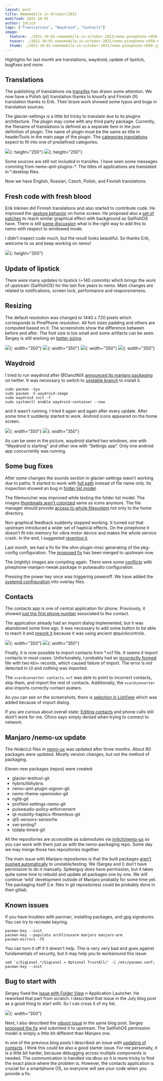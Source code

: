 ```yaml
---
layout: post
title: Nemomobile in October/2021
modified: 2021-10-01
author: jmlich
tags: ["Translations", "Waydroid", "Contacts"]
image:
  feature: ./2021-10-01-nemomobile-in-october-2021/nemo-pinephone-n950-980.jpg
  teaser: ./2021-10-01-nemomobile-in-october-2021/nemo-pinephone-n950-620.jpg
  thumb: ./2021-10-01-nemomobile-in-october-2021/nemo-pinephone-n950.jpg
---
```




Highlights for last month are translations, waydroid, update of lipstick, bugfixes and more.

## Translations

The publishing of translations via [transifex](https://www.transifex.com/nemomobile/public/) has drawn some
attention. We now have a Polish (pl) translation thanks to knuxify and Finnish (fi) translation thanks to
Erik. Their brave work showed some typos and bugs in translation sources.

The glacier-settings is a little bit tricky to translate due to its plugins architecture. The plugin may come
with any third party package. Currently, the filename of translations is defined as a separate item in the
json definition of plugin. The name of plugin must be the same as title in headerTools in the main page of
the plugin. The [categories translations](https://github.com/nemomobile-ux/glacier-settings/commit/69c054994fcd428551198be4d1f9aa679f977d99) expect
to fit into one of predefined categories.

![](/images/2021-10-01-nemomobile-in-october-2021/glacier-settings-i18n-1.png){: height="250"}
![](/images/2021-10-01-nemomobile-in-october-2021/glacier-settings-i18n-2.png){: height="250"}


Some sources are still not included in transifex. I have seen some messages comming from nemo-qml-plugins-*. The titles of applications are translated in *.desktop files.

Now we have English, Russian, Czech, Polish, and Finnish translations.

## Fresh code with fresh blood

Erik Inkinen did Finnish translations and also started to contribute code. He improved the [gesture behavior](https://github.com/nemomobile-ux/glacier-home/pull/160)
on home screen. He proposed also a [set of patches](https://github.com/nemomobile-ux/qtquickcontrols-nemo/pull/8) to
reach similar graphical effect with background as SailfishOS have. There is still [some discussion](https://github.com/nemomobile-ux/qtquickcontrols-nemo/pull/12)
what is the right way to add this to nemo with respect to windowed mode.

I didn’t inspect code much, but the result looks beautiful. So thanks Erik, welcome to us and keep working on nemo!

![](/images/2021-10-01-nemomobile-in-october-2021/blurred-wallpaper.jpg){: height="350"}

## Update of lipstick

There were many updates to lipstick (~140 commits) which brings the work of upstream (SailfishOS) for the last five years
to nemo. Main changes are related to notifications, screen lock, performance and responsiveness.

## Resizing

The default resolution was changed to 1440 x 720 pixels which corresponds to PinePhone resolution. All font sizes
padding and others are computed based on it. The screenshots show the difference between before and after. 
The font size is too small and some artifacts can be seen. Sergey is still working on [better sizing](https://github.com/nemomobile-ux/qtquickcontrols-nemo/pull/13).

![](/images/2021-10-01-nemomobile-in-october-2021/20210916142459-sizing1.png){: width="350"}
![](/images/2021-10-01-nemomobile-in-october-2021/20210916155756-sizing2.png){: width="350"}
![](/images/2021-10-01-nemomobile-in-october-2021/20210930_161526-sizing3.jpg){: width="350"}
![](/images/2021-10-01-nemomobile-in-october-2021/20210930_164045-sizing4.jpg){: width="350"}



## Waydroid

I tried to run waydroid after @DanctNIX [announced its manjaro packaging](https://twitter.com/DanctNIX/status/1438538945147510790)
on twitter. It was necessary to switch to [unstable branch](https://wiki.manjaro.org/index.php/Switching_Branches) to install it.

```
sudo pacman -Syu
sudo pacman -S waydroid-image
sudo waydroid init -f
sudo systemctl enable waydroid-container --now
```

and it wasn’t running. I tried it again and again after every update. After some time it suddenly started to work. Android icons appeared on the home screen.

![](/images/2021-10-01-nemomobile-in-october-2021/20210930_161246-waydroid.jpg){: width="350"}
![](/images/2021-10-01-nemomobile-in-october-2021/20210930_161308-waydroid2.jpg){: width="350"}


As can be seen in the picture, waydroid started two windows, one with “Waydroid is starting” and other one with “Settings app”. Only one android app concurrently was running.

## Some bug fixes

After some changes the sounds section in glacier-settings wasn’t working due to paths. It started to work
with [full path](https://github.com/nemomobile-ux/glacier-settings/pull/60) instead of file name only.
Its inspection showed an bug in [folder list model](https://github.com/nemomobile-ux/nemo-qml-plugin-folderlistmodel/pull/1).

The filemuncher was improved while testing the folder list model. The images [thumbnails aren’t colorized](https://github.com/nemomobile-ux/glacier-filemuncher/pull/12)
same as icons anymore. The file manager should provide [access to whole filesystem](https://github.com/nemomobile-ux/glacier-filemuncher/pull/13)
not only to the home directory.

Non graphical feedback suddenly stopped working. It turned out that upstream introduced a wider set of haptical effects. On
the pinephone it doesn’t fit into memory for vibra motor device and makes the whole service crash. In the end, 
I suggested [reverting it](https://github.com/sailfishos/ngfd/pull/3).

Last month, we had a fix for the ohm-plugin-misc generating of the pkg-config configuration. The [proposed fix](https://github.com/sailfishos/ohm-plugins-misc/pull/2)
has been merged to upstream now.

The (nightly) images are compiling again. There were some [conflicts](https://github.com/nemomobile-ux/arm-profiles/pull/6)
with pinephone-manjaro-tweak package in pulseaudio configuration.

Pressing the power key once was triggering poweroff. We have added the [systemd configuration](https://github.com/nemomobile-ux/arm-profiles/pull/7)
into overlay files.

## Contacts

The contacts app is one of central application for phone. Previously, it
showed [just the first phone number](https://github.com/nemomobile-ux/glacier-contacts/pull/29) associated to the contact.

The application already had an import dialog implemented, but it was abandoned some time ago. It was necessary to
add some button to be able to reach it and [rework it](https://github.com/nemomobile-ux/glacier-contacts/pull/31)
because it was using ancient qtquickcontrols.

![](/images/2021-10-01-nemomobile-in-october-2021/glacier-contacts-import.png){: width="350"}
![](/images/2021-10-01-nemomobile-in-october-2021/glacier-contacts-multiple-phone-numbers.png){: width="350"}


Finally, it is now possible to import contacts from *.vcf file. It seems it import contacts in most cases.
Unfortunately, I probably had an [incorrectly formed](https://github.com/sailfishos/nemo-qml-plugin-contacts/pull/1) file
with two `REV=` records, which caused failure of import. The error is not detected in UI and nothing was imported.

The `vcardconverter contacts.vcf` was able to point to incorrect contacts, skip them, and import the rest of contacts. Additionally, the `vcardconverter` also imports correctly contact avatars.

As you can see on the screenshots, there is [selection in ListView](https://github.com/nemomobile-ux/qtquickcontrols-nemo/commit/406fd246ab4b994a8b75fe3f30d6d3112f3225b3#diff-25a6634263c1b1f6fc4697a04e2b9904ea4b042a89af59dc93ec1f5d44848a26) which was added because of import dialog.

If you are curious about overall state: [Editing contacts](https://github.com/nemomobile-ux/glacier-contacts/issues/35) and phone calls still dont’t work for me. Ofono says simply denied when trying to connect to network.

## Manjaro /nemo-ux update

The `PKGBUILD` files in [nemo-ux](https://gitlab.manjaro.org/manjaro-arm/packages/community/nemo-ux) was
updated after three months. About 80 packages were updated. Mostly version changes, but not the method of packaging.

Eleven new packages (repos) were created:

*    glacier-testtool-git
*    hybris/libhybris
*    nemo-qml-plugin-signon-git
*    nemo-theme-openmoko-git
*    ngfd-git
*    profiled-settings-nemo-git   
*    pulseaudio-policy-enforcement
*    qt-mobility-haptics-ffmemless-git
*    qt5-sensors-sensorfw
*    swi-prolog7
*    tzdata-timed-git

All the repositories are accessible as submodules via [jmlich/nemo-ux](https://github.com/jmlich/nemo-ux)
so you can work with them just as with the nemo-packaging repo. Some day we may merge those two repositories together.

The main issue with Manjaro repositories is that the built packages [aren’t pushed automatically](https://forum.manjaro.org/t/automation-of-package-updates/71308/2) to unstable/testing. We (Sergey and I) don’t have permission to do it manually. Spikerguy does have permission, but it takes quite some time to rebuild and update all packages one by one. We will continue ‘wild’ development outside of Manjaro probably for some time yet. The packaging itself (i.e. files in git repositories) could be probably done in their gitlab.

## Known issues

If you have troubles with pacman, installing packages, and gpg signatures. You can try to recreate keyring.

```
pacman-key --init
pacman-key --populate archlinuxarm manjaro manjaro-arm
pacman-mirrors -f5
```

You can turn it off if it doesn't help. This is very very bad and goes against fundamentals of security, but it may help you to workaround this issue:

```
sed 's/SigLevel.*/SigLevel = Optional TrustAll/' -i /etc/pacman.conf; pacman-key --init
```

## Bug to start with

Sergey fixed the [issue with Folder View](https://github.com/nemomobile-ux/glacier-home/issues/147) 
n Application Launcher. He reworked that part from scratch. I described that issue in the July blog
post as a good thing to start with. So I can cross it of my list.

![](/images/2021-10-01-nemomobile-in-october-2021/20210912105757-folder-view.png){: width="350"}

Next, I also described the [reboot issue](https://github.com/nemomobile-ux/main/issues/16) in the
same blog post. Sergey [proposed the fix](https://github.com/sailfishos/dsme/pull/2) and submited
it to upstream. The SailfishOS permission model is simply a little bit different than Manjaro one.

In one of the previous blog posts I described an issue with [updating of contacts](https://github.com/nemomobile-ux/glacier-contacts/issues/35).
I think this could be also a good starter issue. For me personally, it is a little bit harder, because
debugging across multiple components is needed. The communication is handled via dbus so it is more
tricky to find the exact place where the problem is. However, the contacts application is crucial
for a smartphone OS, so everyone will see your code when you provide a fix.

